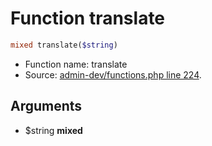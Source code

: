 Function translate
===========================





```php
mixed translate($string)
```

* Function name: translate
* Source: [admin-dev/functions.php line 224](https://github.com/PrestaShop/PrestaShop/blob/1.5.0.1/admin-dev/functions.php#L224).

Arguments
---------

* $string **mixed**

